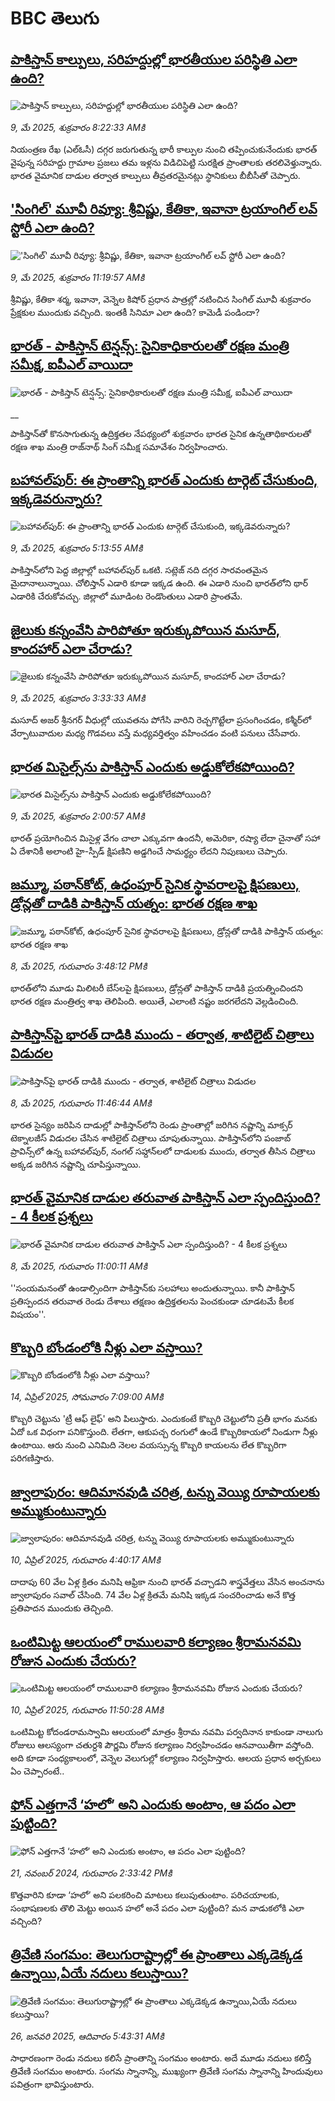# BBC తెలుగు## [పాకిస్తాన్ కాల్పులు, సరిహద్దుల్లో భారతీయుల పరిస్థితి ఎలా ఉంది? ](https://www.bbc.com/telugu/articles/crk2m8511r7o?at_campaign=githubrss)![పాకిస్తాన్ కాల్పులు, సరిహద్దుల్లో భారతీయుల పరిస్థితి ఎలా ఉంది? ](https://ichef.bbci.co.uk/ace/standard/240/cpsprodpb/6fa0/live/8abc4aa0-2caf-11f0-8ff1-59f5dcf8e9f5.jpg)_9, మే 2025, శుక్రవారం 8:22:33 AMకి_నియంత్రణ రేఖ (ఎల్ఓసీ) దగ్గర జరుగుతున్న భారీ కాల్పుల నుంచి తప్పించుకునేందుకు భారత్ వైపున్న సరిహద్దు గ్రామాల ప్రజలు తమ ఇళ్లను విడిచిపెట్టి సురక్షిత ప్రాంతాలకు తరలివెళ్తున్నారు. భారత వైమానిక దాడుల తర్వాత కాల్పులు తీవ్రతరమైనట్లు స్థానికులు బీబీసీతో చెప్పారు.## ['సింగిల్' మూవీ రివ్యూ: శ్రీవిష్ణు, కేతికా, ఇవానా ట్రయాంగిల్ లవ్ స్టోరీ ఎలా ఉంది?](https://www.bbc.com/telugu/articles/c04e9y5e407o?at_campaign=githubrss)!['సింగిల్' మూవీ రివ్యూ: శ్రీవిష్ణు, కేతికా, ఇవానా ట్రయాంగిల్ లవ్ స్టోరీ ఎలా ఉంది?](https://ichef.bbci.co.uk/ace/standard/240/cpsprodpb/e979/live/da3b8750-2cc1-11f0-a654-3fbec6ba11e7.jpg)_9, మే 2025, శుక్రవారం 11:19:57 AMకి_శ్రీవిష్ణు, కేతికా శర్మ, ఇవానా, వెన్నెల కిషోర్ ప్రధాన పాత్రల్లో నటించిన సింగిల్ మూవీ శుక్రవారం ప్రేక్షకుల ముందుకు వచ్చింది. ఇంతకీ సినిమా ఎలా ఉంది? కామెడీ పండిందా?## [భారత్ - పాకిస్తాన్ టెన్షన్స్: సైనికాధికారులతో రక్షణ మంత్రి సమీక్ష, ఐపీఎల్ వాయిదా](https://www.bbc.co.uk/telugu/live/c5y63dlm8mqt?at_campaign=githubrss)![భారత్ - పాకిస్తాన్ టెన్షన్స్: సైనికాధికారులతో రక్షణ మంత్రి సమీక్ష, ఐపీఎల్ వాయిదా](https://ichef.bbci.co.uk/ace/standard/240/cpsprodpb/45a6/live/9af2a640-2cbd-11f0-8ff1-59f5dcf8e9f5.jpg)__పాకిస్తాన్‌తో కొనసాగుతున్న ఉద్రిక్తతల నేపథ్యంలో శుక్రవారం భారత సైనిక ఉన్నతాధికారులతో రక్షణ శాఖ మంత్రి రాజ్‌నాథ్ సింగ్ సమీక్ష సమావేశం నిర్వహించారు.## [బహావల్‌పుర్‌: ఈ ప్రాంతాన్ని భారత్ ఎందుకు టార్గెట్‌ చేసుకుంది, ఇక్కడెవరున్నారు?](https://www.bbc.com/telugu/articles/clywyxyjk34o?at_campaign=githubrss)![బహావల్‌పుర్‌: ఈ ప్రాంతాన్ని భారత్ ఎందుకు టార్గెట్‌ చేసుకుంది, ఇక్కడెవరున్నారు?](https://ichef.bbci.co.uk/ace/standard/240/cpsprodpb/8cbe/live/62a21a80-2c97-11f0-b26b-ab62c890638b.jpg)_9, మే 2025, శుక్రవారం 5:13:55 AMకి_పాకిస్తాన్‌లోని పెద్ద జిల్లాల్లో బహావల్‌పుర్ ఒకటి. సట్లెజ్ నది దగ్గర సారవంతమైన మైదానాలున్నాయి. చోలిస్తాన్ ఎడారి కూడా ఇక్కడ ఉంది. ఈ ఎడారి నుంచి భారత్‌లోని థార్ ఎడారికి చేరుకోవచ్చు. జిల్లాలో మూడింట రెండొంతులు ఎడారి ప్రాంతమే.## [జైలుకు కన్నంవేసి పారిపోతూ ఇరుక్కుపోయిన మసూద్, కాందహార్ ఎలా చేరాడు?](https://www.bbc.com/telugu/articles/cvgn5e5y41ro?at_campaign=githubrss)![జైలుకు కన్నంవేసి పారిపోతూ ఇరుక్కుపోయిన మసూద్, కాందహార్ ఎలా చేరాడు?](https://ichef.bbci.co.uk/ace/standard/240/cpsprodpb/a313/live/aa31d6a0-2c89-11f0-8ff1-59f5dcf8e9f5.jpg)_9, మే 2025, శుక్రవారం 3:33:33 AMకి_మసూద్ అజర్ శ్రీనగర్ వీధుల్లో యువతను పోగేసి వారిని రెచ్చగొట్టేలా ప్రసంగించడం, కశ్మీర్‌లో వేర్పాటువాదుల మధ్య గొడవలు వస్తే మధ్యవర్తిత్వం వహించడం వంటి పనులు చేసేవారు.## [భారత మిసైల్స్‌ను పాకిస్తాన్ ఎందుకు అడ్డుకోలేకపోయింది?](https://www.bbc.com/telugu/articles/cwy73n0gg28o?at_campaign=githubrss)![భారత మిసైల్స్‌ను పాకిస్తాన్ ఎందుకు అడ్డుకోలేకపోయింది?](https://ichef.bbci.co.uk/ace/standard/240/cpsprodpb/2233/live/3a8d38a0-2c1e-11f0-8ff1-59f5dcf8e9f5.jpg)_9, మే 2025, శుక్రవారం 2:00:57 AMకి_భారత్ ప్రయోగించిన మిసైళ్ల వేగం చాలా ఎక్కువగా ఉందనీ, అమెరికా, రష్యా లేదా చైనాతో సహా ఏ దేశానికీ అలాంటి హై-స్పీడ్ క్షిపణిని అడ్డగించే సామర్థ్యం లేదని నిపుణులు చెప్పారు.## [జమ్మూ, పఠాన్‌కోట్, ఉధంపూర్‌ సైనిక స్థావరాలపై క్షిపణులు, డ్రోన్లతో దాడికి పాకిస్తాన్ యత్నం: భారత రక్షణ శాఖ](https://www.bbc.com/telugu/articles/cvgq3nl40n7o?at_campaign=githubrss)![జమ్మూ, పఠాన్‌కోట్, ఉధంపూర్‌ సైనిక స్థావరాలపై క్షిపణులు, డ్రోన్లతో దాడికి పాకిస్తాన్ యత్నం: భారత రక్షణ శాఖ](https://ichef.bbci.co.uk/ace/standard/240/cpsprodpb/4858/live/285104a0-2c41-11f0-8f57-b7237f6a66e6.jpg)_8, మే 2025, గురువారం 3:48:12 PMకి_భారత్‌లోని మూడు మిలిటరీ బేస్‌లపై క్షిపణులు, డ్రోన్లతో పాకిస్తాన్ దాడికి ప్రయత్నించిందని భారత రక్షణ మంత్రిత్వ శాఖ తెలిపింది.  అయితే, ఎలాంటి నష్టం జరగలేదని వెల్లడించింది.## [పాకిస్తాన్‌పై భారత్ దాడికి ముందు - తర్వాత, శాటిలైట్ చిత్రాలు విడుదల](https://www.bbc.com/telugu/articles/ckg4jn8den8o?at_campaign=githubrss)![పాకిస్తాన్‌పై భారత్ దాడికి ముందు - తర్వాత, శాటిలైట్ చిత్రాలు విడుదల](https://ichef.bbci.co.uk/ace/standard/240/cpsprodpb/dcb7/live/d006ed70-2c0c-11f0-b26b-ab62c890638b.jpg)_8, మే 2025, గురువారం 11:46:44 AMకి_భారత సైన్యం జరిపిన దాడుల్లో పాకిస్తాన్‌లోని రెండు ప్రాంతాల్లో జరిగిన నష్టాన్ని మాక్సర్ టెక్నాలజీస్ విడుదల చేసిన శాటిలైట్ చిత్రాలు చూపుతున్నాయి. 
పాకిస్తాన్‌లోని పంజాబ్ ప్రావిన్స్‌‌లో ఉన్న బహావల్‌పుర్, నంగల్ సహ్దాన్‌లలో దాడులకు ముందు, తర్వాత తీసిన చిత్రాలు అక్కడ జరిగిన నష్టాన్ని చూపిస్తున్నాయి.## [భారత్ వైమానిక దాడుల తరువాత పాకిస్తాన్ ఎలా స్పందిస్తుంది? - 4 కీలక ప్రశ్నలు ](https://www.bbc.com/telugu/articles/cp8dn1nv17ro?at_campaign=githubrss)![భారత్ వైమానిక దాడుల తరువాత పాకిస్తాన్ ఎలా స్పందిస్తుంది? - 4 కీలక ప్రశ్నలు ](https://ichef.bbci.co.uk/ace/standard/240/cpsprodpb/b7b8/live/5ea83c60-2bee-11f0-8ff1-59f5dcf8e9f5.jpg)_8, మే 2025, గురువారం 11:00:11 AMకి_''సంయమనంతో ఉండాల్సిందిగా పాకిస్తాన్‌కు సలహాలు అందుతున్నాయి. కానీ పాకిస్తాన్ ప్రతిస్పందన తరువాత రెండు దేశాలు తక్షణం ఉద్రిక్తతలను పెంచకుండా చూడటమే కీలక విషయం''.## [కొబ్బరి బోండంలోకి నీళ్లు ఎలా వస్తాయి?](https://www.bbc.com/telugu/articles/czjn4mzxxy8o?at_campaign=githubrss)![కొబ్బరి బోండంలోకి నీళ్లు ఎలా వస్తాయి?](https://ichef.bbci.co.uk/ace/standard/240/cpsprodpb/46c5/live/684a55e0-18fd-11f0-8b11-7756b7b808cc.jpg)_14, ఏప్రిల్ 2025, సోమవారం 7:09:00 AMకి_కొబ్బరి చెట్టును 'ట్రీ ఆఫ్ లైఫ్' అని పిలుస్తారు. ఎందుకంటే కొబ్బరి చెట్టులోని ప్రతీ భాగం మనకు ఏదో ఒక విధంగా పనికొస్తుంది. లేతగా, ఆకుపచ్చ రంగులో ఉండే కొబ్బరికాయలో నిండుగా నీళ్లు ఉంటాయి. ఆరు నుంచి ఎనిమిది నెలల వయస్సున్న కొబ్బరి కాయలను లేత కొబ్బరిగా పరిగణిస్తారు.## [జ్వాలాపురం: ఆదిమానవుడి చరిత్ర, టన్ను వెయ్యి రూపాయలకు అమ్ముకుంటున్నారు ](https://www.bbc.com/telugu/articles/creqqnwdd5qo?at_campaign=githubrss)![జ్వాలాపురం: ఆదిమానవుడి చరిత్ర, టన్ను వెయ్యి రూపాయలకు అమ్ముకుంటున్నారు ](https://ichef.bbci.co.uk/ace/standard/240/cpsprodpb/765e/live/b472e2d0-15b4-11f0-842b-a7355694993d.jpg)_10, ఏప్రిల్ 2025, గురువారం 4:40:17 AMకి_దాదాపు 60 వేల ఏళ్ల క్రితం మనిషి ఆఫ్రికా నుంచి భారత్ వచ్చాడని శాస్త్రవేత్తలు వేసిన అంచనాను జ్వాలాపురం సవాల్ చేసింది. 74 వేల ఏళ్ల క్రితమే మనిషి ఇక్కడ సంచరించాడు అనే కొత్త ప్రతిపాదన ముందుకు తెచ్చింది.## [ఒంటిమిట్ట ఆలయంలో రాములవారి కల్యాణం శ్రీరామనవమి రోజున ఎందుకు చేయరు?](https://www.bbc.com/telugu/articles/ce822j5e465o?at_campaign=githubrss)![ఒంటిమిట్ట ఆలయంలో రాములవారి కల్యాణం శ్రీరామనవమి రోజున ఎందుకు చేయరు?](https://ichef.bbci.co.uk/ace/standard/240/cpsprodpb/fed5/live/25534d40-1601-11f0-b58a-6113af226972.jpg)_10, ఏప్రిల్ 2025, గురువారం 11:50:28 AMకి_ఒంటిమిట్ట కోదండరామస్వామి ఆలయంలో మాత్రం శ్రీరామ నవమి పర్వదినాన కాకుండా నాలుగు రోజులు ఆలస్యంగా చతుర్దశి పౌర్ణమి రోజున కల్యాణం నిర్వహించడం ఆనవాయితీగా వస్తోంది. అది కూడా సంధ్యకాలంలో, వెన్నెల వెలుగుల్లో కల్యాణం నిర్వహిస్తారు. ఆలయ ప్రధాన అర్చకులు ఏం చెప్పారంటే..## [ఫోన్ ఎత్తగానే ‘హలో’ అని ఎందుకు అంటాం, ఆ పదం ఎలా పుట్టింది?](https://www.bbc.com/telugu/articles/cgj7x7gdjq4o?at_campaign=githubrss)![ఫోన్ ఎత్తగానే ‘హలో’ అని ఎందుకు అంటాం, ఆ పదం ఎలా పుట్టింది?](https://ichef.bbci.co.uk/ace/standard/240/cpsprodpb/0618/live/7a20ebb0-a807-11ef-b21e-5359bd56d02f.jpg)_21, నవంబర్ 2024, గురువారం 2:33:42 PMకి_కొత్తవారిని కూడా ‘హలో’ అని పలకరించి మాటలు కలుపుతుంటాం.  పరిచయాలకు, సంభాషణలకు తొలి మెట్టు అయిన హలో అనే పదం ఎలా పుట్టింది? మన వాడుకలోకి ఎలా వచ్చింది?## [త్రివేణి సంగమం: తెలుగురాష్ట్రాల్లో ఈ ప్రాంతాలు ఎక్కడెక్కడ ఉన్నాయి,ఏయే నదులు కలుస్తాయి? ](https://www.bbc.com/telugu/articles/cz7elrr17jeo?at_campaign=githubrss)![త్రివేణి సంగమం: తెలుగురాష్ట్రాల్లో ఈ ప్రాంతాలు ఎక్కడెక్కడ ఉన్నాయి,ఏయే నదులు కలుస్తాయి? ](https://ichef.bbci.co.uk/ace/standard/240/cpsprodpb/9dad/live/7f50e780-da42-11ef-a37f-eba91255dc3d.jpg)_26, జనవరి 2025, ఆదివారం 5:43:31 AMకి_సాధారణంగా రెండు నదులు కలిసే ప్రాంతాన్ని సంగమం అంటారు. అదే మూడు నదులు కలిస్తే త్రివేణి సంగమం అంటారు. సంగమ స్నానాన్ని, ముఖ్యంగా త్రివేణి సంగమ స్నానాన్ని హిందువులు పవిత్రంగా భావిస్తుంటారు.